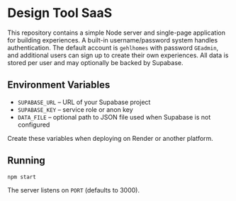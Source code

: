 # Design Tool SaaS

This repository contains a simple Node server and single-page application for building experiences. A built-in username/password system handles authentication. The default account is `gehlhomes` with password `GEadmin`, and additional users can sign up to create their own experiences. All data is stored per user and may optionally be backed by Supabase.

## Environment Variables

- `SUPABASE_URL` – URL of your Supabase project
- `SUPABASE_KEY` – service role or anon key
- `DATA_FILE` – optional path to JSON file used when Supabase is not configured

Create these variables when deploying on Render or another platform.

## Running

```
npm start
```

The server listens on `PORT` (defaults to 3000).
